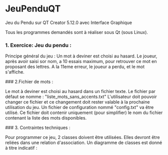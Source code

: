 # JeuPenduQT
Jeu du Pendu sur QT Creator 5.12.0 avec Interface Graphique 

<p>
Tous les programmes demandés sont à réaliser sous Qt (sous Linux).
  
### 1. Exercice: Jeu du pendu :
  
Principe général du jeu : Un mot à deviner est choisi au hasard. Le joueur, après avoir saisi sor nom, a 10 essais maximum, pour retrouver ce mot en proposant des lettres. A la 11eme erreur, le joueur a perdu, et le mot s'affiche. 
</p>

<p>
### 2.Fichier de mots :
  
Le mot à deviner est choisi au hasard dans un fichier texte. Le fichier par défaut se nomme : "liste_mots_sans_accents.txt"
L'utilisateur doit pouvoir changer ce fichier et ce changement doit rester valable à la prochaine utilisation du jeu.
Un fichier de configuration nommé "config.txt" va être utilisé. Ce fichier doit contenir uniquement (pour simplifier) le nom du fichier contenant la liste des mots disponibles.
</p>

<p>
### 3. Contraintes techniques :
  
Pour programmer ce jeu, 2 classes doivent être utilisées. Elles devront être reliées dans une relation d'association.
Un diagramme de classes est donné à titre indicatif :
</p>
